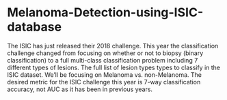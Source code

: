 # Melanoma-Detection-using-ISIC-database

The ISIC has just released their 2018 challenge. This year the classification challenge changed from focusing on whether or not to biopsy (binary classification) to a full multi-class classification problem including 7 different types of lesions.
The full list of lesion types types to classify in the ISIC dataset. We’ll be focusing on Melanoma vs. non-Melanoma.
The desired metric for the ISIC challenge this year is 7-way classification accuracy, not AUC as it has been in previous years.
